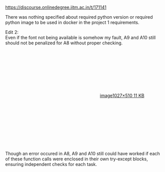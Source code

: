 https://discourse.onlinedegree.iitm.ac.in/t/171141

There was nothing specified about required python version or required python image to be used in docker in the project 1 requirements.</p>
<p>Edit 2:<br/>
Even if the font not being available is somehow my fault, A9 and A10 still should not be penalized for A8 without proper checking.<br/>
<div class="lightbox-wrapper"><a class="lightbox" data-download-href="/uploads/short-url/dDIQy9HZw7zCPuZ0utgGoCbXRkM.png?dl=1" href="https://europe1.discourse-cdn.com/flex013/uploads/iitm/original/3X/5/f/5f99c9908823f381a7756ba6fe89d4827ca2faf4.png" rel="noopener nofollow ugc" title="image"><div class="meta"><svg aria-hidden="true" class="fa d-icon d-icon-far-image svg-icon"><use href="#far-image"></use></svg><span class="filename">image</span><span class="informations">1027×510 11 KB</span><svg aria-hidden="true" class="fa d-icon d-icon-discourse-expand svg-icon"><use href="#discourse-expand"></use></svg></div></a></div><br/>
Though an error occured in A8, A9 and A10 still could have worked if each of these function calls were enclosed in their own try-except blocks, ensuring independent checks for each task.